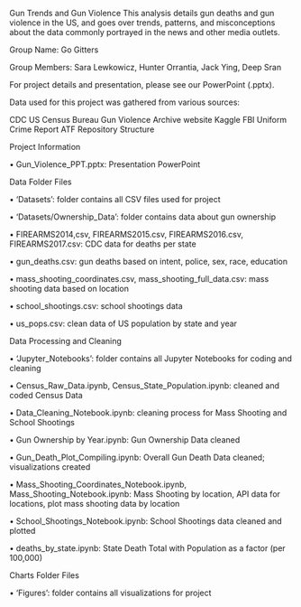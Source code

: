 Gun Trends and Gun Violence
This analysis details gun deaths and gun violence in the US, and goes over trends, patterns, and misconceptions about the data commonly portrayed in the news and other media outlets.

Group Name: Go Gitters

Group Members: Sara Lewkowicz, Hunter Orrantia, Jack Ying, Deep Sran

For project details and presentation, please see our PowerPoint (.pptx).

Data used for this project was gathered from various sources:

CDC
US Census Bureau
Gun Violence Archive website
Kaggle
FBI Uniform Crime Report
ATF
Repository Structure

Project Information

•	Gun_Violence_PPT.pptx: Presentation PowerPoint

Data Folder Files

•	‘Datasets’: folder contains all CSV files used for project

•	‘Datasets/Ownership_Data’: folder contains data about gun ownership

•	FIREARMS2014,csv, FIREARMS2015.csv, FIREARMS2016.csv, FIREARMS2017.csv: CDC data for deaths per state

•	gun_deaths.csv: gun deaths based on intent, police, sex, race, education

•	mass_shooting_coordinates.csv, mass_shooting_full_data.csv: mass shooting data based on location

•	school_shootings.csv: school shootings data

•	us_pops.csv: clean data of US population by state and year

Data Processing and Cleaning

•	‘Jupyter_Notebooks’: folder contains all Jupyter Notebooks for coding and cleaning

•	Census_Raw_Data.ipynb, Census_State_Population.ipynb: cleaned and coded Census Data

•	Data_Cleaning_Notebook.ipynb: cleaning process for Mass Shooting and School Shootings

•	Gun Ownership by Year.ipynb: Gun Ownership Data cleaned

•	Gun_Death_Plot_Compiling.ipynb: Overall Gun Death Data cleaned; visualizations created

•	Mass_Shooting_Coordinates_Notebook.ipynb, Mass_Shooting_Notebook.ipynb: Mass Shooting by location, API data for locations, plot mass shooting data by location

•	School_Shootings_Notebook.ipynb: School Shootings data cleaned and plotted

•	deaths_by_state.ipynb: State Death Total with Population as a factor (per 100,000)

Charts Folder Files

•	‘Figures’: folder contains all visualizations for project
